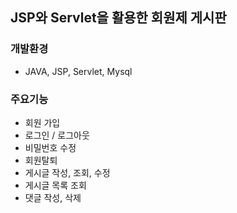 ## JSP와 Servlet을 활용한 회원제 게시판

### 개발환경
- JAVA, JSP, Servlet, Mysql

### 주요기능
- 회원 가입
- 로그인 / 로그아웃
- 비밀번호 수정
- 회원탈퇴
- 게시글 작성, 조회, 수정
- 게시글 목록 조회
- 댓글 작성, 삭제
